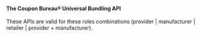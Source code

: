 #### The Coupon Bureau® Universal Bundling API

These APIs are valid for these roles combinations (provider | manufacturer | retailer | provider + manufacturer).
<!--stackedit_data:
eyJoaXN0b3J5IjpbMTcxMzA1NTE4MiwtMTk3MjY4OTM2NCwzNj
c0MzIxMjksLTExMjQ4NjI3NTYsLTEyODQxMzU1NzUsMTMyOTkz
MTI1MiwtODM4MDk0MTMzLC0xMzI3MDg2NTMwLC0xNTAwMjMyMT
M1LDkxNjIyNjA5NCwtMTc2OTUzNjE0NiwtMTYwMzE0ODA1Mywt
OTkxMTI2NDM5LDIwMzE5OTY5ODMsLTUyODk2NTQ0OSwtNzE3Mj
YwMjc4LDExNjAxMzE5MzYsMTUxNjY0NjQ3Nyw0MDk4NDA4ODQs
LTkyMjQzNDU5Nl19
-->